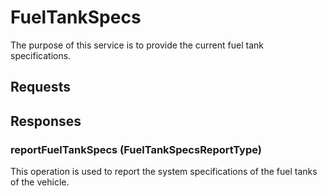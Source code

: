 # FuelTankSpecs
The purpose of this service is to provide the current fuel tank specifications.

## Requests

## Responses
### reportFuelTankSpecs (FuelTankSpecsReportType)
This operation is used to report the system specifications of the fuel tanks of the vehicle.
